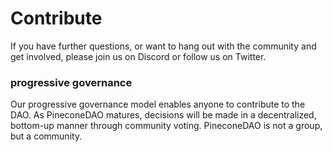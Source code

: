 # Contribute

If you have further questions, or want to hang out with the community and get involved, please join us on Discord or follow us on Twitter.

### progressive governance

Our progressive governance model enables anyone to contribute to the DAO. As PineconeDAO matures, decisions will be made in a decentralized, bottom-up manner through community voting. PineconeDAO is not a group, but a community.
